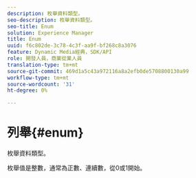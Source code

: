```yaml
---
description: 枚舉資料類型。
seo-description: 枚舉資料類型。
seo-title: Enum
solution: Experience Manager
title: Enum
uuid: f6c802de-3c78-4c3f-aa9f-bf268c8a3076
feature: Dynamic Media經典，SDK/API
role: 開發人員，商業從業人員
translation-type: tm+mt
source-git-commit: 469d1a5c43a972116a8a2efb0de5708800130a99
workflow-type: tm+mt
source-wordcount: '31'
ht-degree: 0%

---
```



# 列舉{#enum}

枚舉資料類型。

枚舉值是整數，通常為正數、連續數，從0或1開始。
